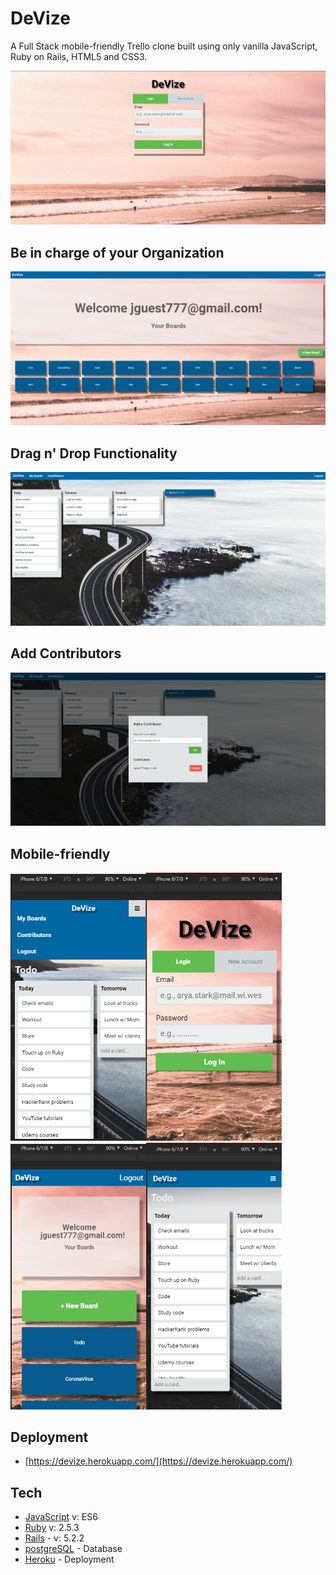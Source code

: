 # DeVize

A Full Stack mobile-friendly Trello clone built using only vanilla JavaScript, Ruby on Rails, HTML5 and CSS3.

<img src="images/index.PNG"> 

## Be in charge of your Organization

<img src="images/userboard.PNG"> 

## Drag n' Drop Functionality

<img src="images/board.PNG"> 

## Add Contributors

<img src="images/contribute.PNG">

## Mobile-friendly

<img src="images/css.PNG" width="217"><img src="images/mobileIndex.PNG" width="217"><img src="images/mobileUserboard.PNG" width="217"><img src="images/mobileBoard.PNG" width="217">




## Deployment

- [https://devize.herokuapp.com/](https://devize.herokuapp.com/)

## Tech

- [JavaScript](https://developer.mozilla.org/en-US/docs/Web/JavaScript) v: ES6
- [Ruby](https://www.ruby-lang.org/en/documentation/) v: 2.5.3
- [Rails](https://rubyonrails.org/) - v: 5.2.2
- [postgreSQL](https://www.postgresql.org/) - Database
- [Heroku](https://devcenter.heroku.com/) - Deployment
